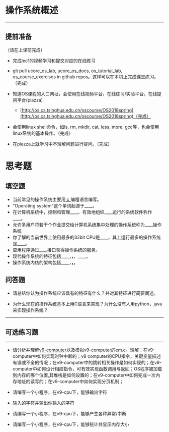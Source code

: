 # 操作系统概述

---

## **提前准备**

（请在上课前完成）

* 完成lec1的视频学习和提交对应的在线练习
* git pull ucore\_os\_lab, ucore\_os\_docs, os\_tutorial\_lab, os\_course\_exercises in github repos。这样可以在本机上完成课堂练习。（完成）
* 知道OS课程的入口网址，会使用在线视频平台，在线练习/实验平台，在线提问平台\(piazza\)
  * [http://os.cs.tsinghua.edu.cn/oscourse/OS2018spring](http://os.cs.tsinghua.edu.cn/oscourse/OS2018spring)（完成）


* 会使用linux shell命令，如ls, rm, mkdir, cat, less, more, gcc等，也会使用linux系统的基本操作。（完成）
* 在piazza上就学习中不理解问题进行提问。（完成）



# 思考题

## 填空题

* 当前常见的操作系统主要用<u> c </u>编程语言编写。
* "Operating system"这个单词起源于____。
* 在计算机系统中，控制和管理____、有效地组织____运行的系统软件称作____。
* 允许多用户将若干个作业提交给计算机系统集中处理的操作系统称为____操作系统
* 你了解的当前世界上使用最多的32bit CPU是____，其上运行最多的操作系统是____。
* 应用程序通过____接口获得操作系统的服务。
* 现代操作系统的特征包括____，____，____，____。
* 操作系统内核的架构包括____，____，____。


## 问答题

- 请总结你认为操作系统应该具有的特征有什么？并对其特征进行简要阐述。


- 为什么现在的操作系统基本上用C语言来实现？为什么没有人用python，java来实现操作系统？

---

## 可选练习题

---

- 请分析并理解[v9\-computer](https://github.com/chyyuu/os_tutorial_lab/blob/master/v9_computer/docs/v9_computer.md)以及模拟v9\-computer的em.c。理解：在v9\-computer中如何实现时钟中断的；v9 computer的CPU指令，关键变量描述有误或不全的情况；在v9\-computer中的跳转相关操作是如何实现的；在v9\-computer中如何设计相应指令，可有效实现函数调用与返回；OS程序被加载到内存的哪个位置,其堆栈是如何设置的；在v9\-computer中如何完成一次内存地址的读写的；在v9\-computer中如何实现分页机制；


- 请编写一个小程序，在v9-cpu下，能够输出字符


- 输入的字符并输出你输入的字符


- 请编写一个小程序，在v9-cpu下，能够产生各种异常/中断


- 请编写一个小程序，在v9-cpu下，能够统计并显示内存大小


